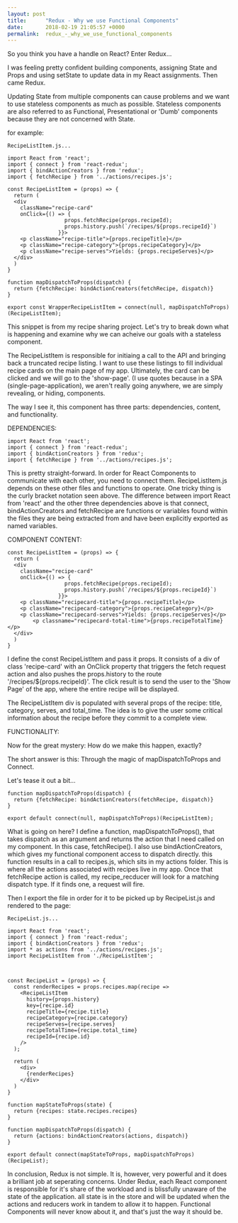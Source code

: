 ```yaml
---
layout: post
title:      "Redux - Why we use Functional Components"
date:       2018-02-19 21:05:57 +0000
permalink:  redux_-_why_we_use_functional_components
---
```



So you think you have a handle on React?  Enter Redux...

I was feeling pretty confident building components, assigning State and Props and using setState to update data in my React assignments.  Then came Redux.  

Updating State from multiple components can cause problems and we want to use stateless components as much as possible.  Stateless components are also referred to as Functional,  Presentational or  'Dumb' components because they are not concerned with State.  

for example:

```
RecipeListItem.js...

import React from 'react';
import { connect } from 'react-redux';
import { bindActionCreators } from 'redux';
import { fetchRecipe } from '../actions/recipes.js';

const RecipeListItem = (props) => {
  return (
  <div
    className="recipe-card"
    onClick={() => {
                  props.fetchRecipe(props.recipeId);
                  props.history.push(`/recipes/${props.recipeId}`)
                }}>
    <p className="recipe-title">{props.recipeTitle}</p>
    <p className="recipe-category">{props.recipeCategory}</p>
    <p className="recipe-serves">Yields: {props.recipeServes}</p>
  </div>
  )
}

function mapDispatchToProps(dispatch) {
  return {fetchRecipe: bindActionCreators(fetchRecipe, dispatch)}
}

export const WrapperRecipeListItem = connect(null, mapDispatchToProps)(RecipeListItem);

```

This snippet is from my recipe sharing project.  Let's try to break down what is happening and examine why we can acheive our goals with a stateless component.

The RecipeListItem is responsible for initiaing a call to the API and bringing back a truncated recipe listing.  I want to use these listings to fill individual recipe cards on the main page of my app.  Ultimately, the card can be clicked and we will go to the 'show-page'.  (I use quotes because in a SPA (single-page-application), we aren't really going anywhere, we are simply revealing, or hiding, components.

The way I see it, this component has three parts:  dependencies, content, and functionality.


DEPENDENCIES:

```
import React from 'react';
import { connect } from 'react-redux';
import { bindActionCreators } from 'redux';
import { fetchRecipe } from '../actions/recipes.js';
```

This is pretty straight-forward.  In order for React Components to communicate with each other, you need to connect them.  RecipeListItem.js depends on these other files and functions to operate.  One tricky thing is the curly bracket notation seen above.  The difference between import React from 'react'  and the other three dependencies above is that connect, bindActionCreators and fetchRecipe are functions or variables found within the files they are being extracted from and have been explicitly exported as named variables.


COMPONENT CONTENT:

```
const RecipeListItem = (props) => {
  return (
  <div
    className="recipe-card"
    onClick={() => {
                  props.fetchRecipe(props.recipeId);
                  props.history.push(`/recipes/${props.recipeId}`)
                }}>
    <p className="recipecard-title">{props.recipeTitle}</p>
    <p className="recipecard-category">{props.recipeCategory}</p>
    <p className="recipecard-serves">Yields: {props.recipeServes}</p>
		<p classname="recipecard-total-time">{props.recipeTotalTime}</p>
  </div>
  )
}
```

I define the const RecipeListItem and pass it props.  It consists of a div of class 'recipe-card' with an OnClick property that triggers the fetch request action and also pushes the props.history  to the route '/recipes/${props.recipeId}'.  The click result is to send the user to the 'Show Page' of the app, where the entire recipe will be displayed.

The RecipeListItem div is populated with several props of the recipe: title, category, serves, and total_time.  The idea is to give the user some critical information about the recipe before they commit to a complete view.  


FUNCTIONALITY:

Now for the great mystery:  How do we make this happen, exactly?

The short answer is this:  Through the magic of mapDispatchToProps and Connect.

Let's tease it out a bit...

```
function mapDispatchToProps(dispatch) {
  return {fetchRecipe: bindActionCreators(fetchRecipe, dispatch)}
}

export default connect(null, mapDispatchToProps)(RecipeListItem);

```

What is going on here?  I define a function, mapDispatchToProps(),  that takes dispatch as an argument and returns the action that I need called on my component.  In this case, fetchRecipe().  I also use bindActionCreators, which gives my functional component access to dispatch directly.  this function results in a call to recipes.js, which sits in my actions folder.  This is where all the actions associated with recipes live in my app. Once that fetchRecipe action is called, my recipe_recducer will look for a matching dispatch type.  If it finds one, a request will fire.

Then I export the file in order for it to be picked up by RecipeList.js and  rendered to the page:

```
RecipeList.js...

import React from 'react';
import { connect } from 'react-redux';
import { bindActionCreators } from 'redux';
import * as actions from '../actions/recipes.js';
import RecipeListItem from './RecipeListItem';



const RecipeList = (props) => {
  const renderRecipes = props.recipes.map(recipe =>
    <RecipeListItem
      history={props.history}
      key={recipe.id}
      recipeTitle={recipe.title}
      recipeCategory={recipe.category}
      recipeServes={recipe.serves}
      recipeTotalTime={recipe.total_time}
      recipeId={recipe.id}
    />
  );

  return (
    <div>
      {renderRecipes}
    </div>
  )
}

function mapStateToProps(state) {
  return {recipes: state.recipes.recipes}
}

function mapDispatchToProps(dispatch) {
  return {actions: bindActionCreators(actions, dispatch)}
}

export default connect(mapStateToProps, mapDispatchToProps)(RecipeList);

```


In conclusion, Redux is not simple.  It is, however, very powerful and it does a brilliant job at seperating concerns.  Under Redux, each React component is responsible for it's share of the workload and is blissfully unaware of the state of the application.  all state is in the store and will be updated when the actions and reducers work in tandem to allow it to happen.  Functional Components will never know about it, and that's just the way it should be.







